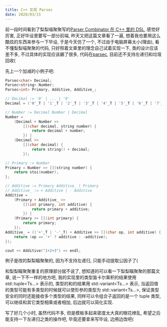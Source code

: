```yaml
---
title: C++ 实现 Parsec
date: 2020/03/15
---
```


前一段时间看到了梨梨喵聚聚写的[Parser Combinator 在 C++ 里的 DSL](https://zhuanlan.zhihu.com/p/25411428), 感觉好厉害, 正好毕设里要写一部分前端, 昨天又把这篇文章看了一遍, 想着我也要用这么酷炫的东西来参与一下毕设, 于是今天仿了一个, 不过由于电脑屏幕太小(理由), 看不懂梨梨喵聚聚的代码, 只好照着文章里的理念自己试着实现一下, 类的设计应该差不多, 不过具体的实现应该鶸了很多, 代码在[parsec](https://github.com/MU001999/parsec), 目前还不支持左递归和垃圾回收(

先上一个加减的小例子吧:

```cpp
Parsec<char> Decimal;
Parsec<string> Number;
Parsec<int> Primary, Additive, Additive_;

// Decimal := '0' | ... | '9'
Decimal = ('0'_T | '1'_T | '2'_T | '3'_T | '4'_T | '5'_T | '6'_T | '7'_T | '8'_T | '9'_T );

// Number := Decimal Number | Decimal
Number =
    (Decimal + Number >>
        [](char decimal, string number) {
            return decimal + number;
        }) |
    (Decimal >>
        [](char decimal) {
            return string() + decimal;
        });

// Primary := Number
Primary = Number >> [](string number) {
    return stoi(number);
};

// Additive := Primary Additive_ | Primary
// Additive_ := + Additive | - Additive
Additive =
    (Primary + Additive_ >>
        [](int primary, int additive) {
            return primary + additive;
        }) |
    (Primary >> [](int primary) {
        return primary;
    });
Additive_ = (('+'_T | '-'_T) + Additive >> [](char op, int additive) {
    return (op == '+' ? additive : -additive);
});

cout << Additive("1+2+3") << endl;
```

例子是改的梨梨瞄聚聚的, 因为不支持左递归, 只能手动提取公因子了(

和梨梨瞄聚聚重复的原理部分就不说了, 想知道的可以看一下梨梨瞄聚聚的那篇文章, 说一下不一样的地方吧, 我的实现里的类型笛卡尔乘积的结果使用 std::tuple<Ts...> 表示的, 类型的和的结果用 std::variant<Ts...> 表示, 当返回值的类型可能有多类型的时候就可以使形参的类型为 std::variant<Ts...>, 保证类型安全的同时还能接收多个类型的结果, 同样可以令组合子返回的是一个 tuple 类型, 可以继续和其它类型相乘或者相加, 后边就可以简化实现.

写了好几个小时, 虽然代码不多, 但是模板多起来密度太大真的眼花缭乱, 希望之后能支持一下左递归之类的操作吧, 毕竟还要拿来写毕设, 边用边改吧(

